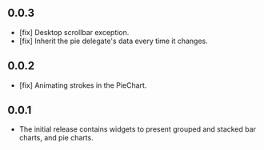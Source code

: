 ## 0.0.3

* [fix] Desktop scrollbar exception.
* [fix] Inherit the pie delegate's data every time it changes.

## 0.0.2

* [fix] Animating strokes in the PieChart.

## 0.0.1

* The initial release contains widgets to present grouped and stacked bar charts, and pie charts.
